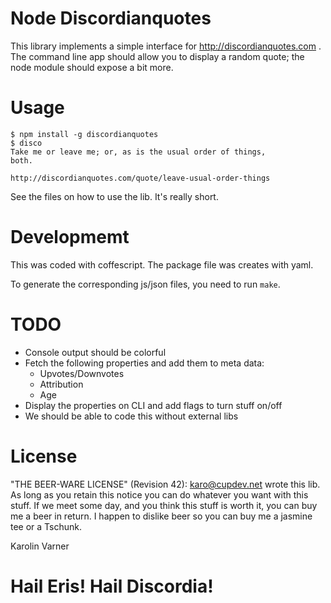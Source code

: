 # Node Discordianquotes

This library implements a simple interface for
http://discordianquotes.com .
The command line app should allow you to display a random
quote; the node module should expose a bit more.

# Usage

```
$ npm install -g discordianquotes
$ disco
Take me or leave me; or, as is the usual order of things,
both.

http://discordianquotes.com/quote/leave-usual-order-things
```

See the files on how to use the lib. It's really short.

# Developmemt

This was coded with coffescript.
The package file was creates with yaml.

To generate the corresponding js/json files, you need to run
`make`.

# TODO

* Console output should be colorful
* Fetch the following properties and add them to meta data:
  * Upvotes/Downvotes
  * Attribution
  * Age
* Display the properties on CLI and add flags to turn stuff
  on/off
* We should be able to code this without external libs

# License

"THE BEER-WARE LICENSE" (Revision 42):
<karo@cupdev.net> wrote this lib. As long as you retain this
notice you can do whatever you want with this stuff.
If we meet some day, and you think this stuff is worth it,
you can buy me a beer in return.
I happen to dislike beer so you can buy me a jasmine tee or
a Tschunk.

Karolin Varner

# Hail Eris! Hail Discordia!
